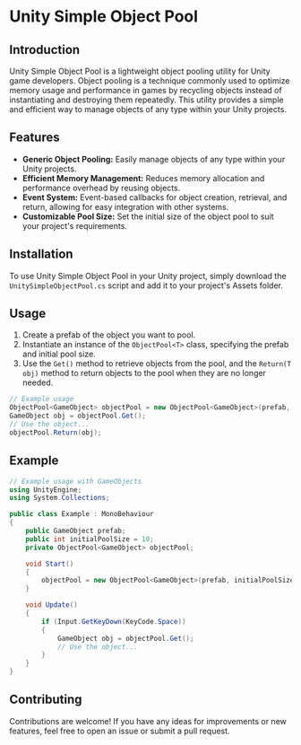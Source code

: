 # Unity Simple Object Pool

## Introduction

Unity Simple Object Pool is a lightweight object pooling utility for Unity game developers. Object pooling is a technique commonly used to optimize memory usage and performance in games by recycling objects instead of instantiating and destroying them repeatedly. This utility provides a simple and efficient way to manage objects of any type within your Unity projects.

## Features

- **Generic Object Pooling:** Easily manage objects of any type within your Unity projects.
- **Efficient Memory Management:** Reduces memory allocation and performance overhead by reusing objects.
- **Event System:** Event-based callbacks for object creation, retrieval, and return, allowing for easy integration with other systems.
- **Customizable Pool Size:** Set the initial size of the object pool to suit your project's requirements.

## Installation

To use Unity Simple Object Pool in your Unity project, simply download the `UnitySimpleObjectPool.cs` script and add it to your project's Assets folder.

## Usage

1. Create a prefab of the object you want to pool.
2. Instantiate an instance of the `ObjectPool<T>` class, specifying the prefab and initial pool size.
3. Use the `Get()` method to retrieve objects from the pool, and the `Return(T obj)` method to return objects to the pool when they are no longer needed.

```csharp
// Example usage
ObjectPool<GameObject> objectPool = new ObjectPool<GameObject>(prefab, initialPoolSize);
GameObject obj = objectPool.Get();
// Use the object...
objectPool.Return(obj);
```

## Example

```csharp
// Example usage with GameObjects
using UnityEngine;
using System.Collections;

public class Example : MonoBehaviour
{
    public GameObject prefab;
    public int initialPoolSize = 10;
    private ObjectPool<GameObject> objectPool;

    void Start()
    {
        objectPool = new ObjectPool<GameObject>(prefab, initialPoolSize);
    }

    void Update()
    {
        if (Input.GetKeyDown(KeyCode.Space))
        {
            GameObject obj = objectPool.Get();
            // Use the object...
        }
    }
}
```

## Contributing

Contributions are welcome! If you have any ideas for improvements or new features, feel free to open an issue or submit a pull request.